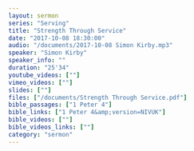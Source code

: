 ```yaml
---
layout: sermon
series: "Serving"
title: "Strength Through Service"
date: "2017-10-08 18:30:00"
audio: "/documents/2017-10-08 Simon Kirby.mp3"
speaker: "Simon Kirby"
speaker_info: ""
duration: "25'34"
youtube_videos: [""]
vimeo_videos: [""]
slides: [""]
files: ["/documents/Strength Through Service.pdf"]
bible_passages: ["1 Peter 4"]
bible_links: ["1 Peter 4&amp;version=NIVUK"]
bible_videos: [""]
bible_videos_links: [""]
category: "sermon"
---
```

